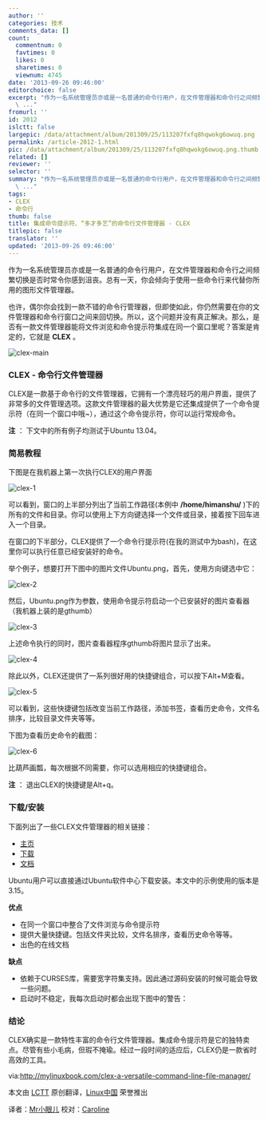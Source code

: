 ```yaml
---
author: ''
categories: 技术
comments_data: []
count:
  commentnum: 0
  favtimes: 0
  likes: 0
  sharetimes: 0
  viewnum: 4745
date: '2013-09-26 09:46:00'
editorchoice: false
excerpt: "作为一名系统管理员亦或是一名普通的命令行用户，在文件管理器和命令行之间频繁切换是否时常令你感到沮丧。总有一天，你会倾向于使用一些命令行来代替你所用的图形文件管理器。\r\n也许，偶尔你会找到一款不错的命令行
  \ ..."
fromurl: ''
id: 2012
islctt: false
largepic: /data/attachment/album/201309/25/113207fxfq8hqwokg6owuq.png
permalink: /article-2012-1.html
pic: /data/attachment/album/201309/25/113207fxfq8hqwokg6owuq.png.thumb.jpg
related: []
reviewer: ''
selector: ''
summary: "作为一名系统管理员亦或是一名普通的命令行用户，在文件管理器和命令行之间频繁切换是否时常令你感到沮丧。总有一天，你会倾向于使用一些命令行来代替你所用的图形文件管理器。\r\n也许，偶尔你会找到一款不错的命令行
  \ ..."
tags:
- CLEX
- 命令行
thumb: false
title: 集成命令提示符、“多才多艺”的命令行文件管理器 - CLEX
titlepic: false
translator: ''
updated: '2013-09-26 09:46:00'
---
```


作为一名系统管理员亦或是一名普通的命令行用户，在文件管理器和命令行之间频繁切换是否时常令你感到沮丧。总有一天，你会倾向于使用一些命令行来代替你所用的图形文件管理器。


也许，偶尔你会找到一款不错的命令行管理器，但即使如此，你仍然需要在你的文件管理器和命令行窗口之间来回切换。所以，这个问题并没有真正解决。那么，是否有一款文件管理器能将文件浏览和命令提示符集成在同一个窗口里呢？答案是肯定的，它就是 **CLEX** 。


![clex-main](/data/attachment/album/201309/25/113207fxfq8hqwokg6owuq.png)


### **CLEX - 命令行文件管理器**


CLEX是一款基于命令行的文件管理器，它拥有一个漂亮轻巧的用户界面，提供了非常多的文件管理选项。这款文件管理器的最大优势是它还集成提供了一个命令提示符（在同一个窗口中哦~），通过这个命令提示符，你可以运行常规命令。


**注** ： 下文中的所有例子均测试于Ubuntu 13.04。


### **简易教程**


下图是在我机器上第一次执行CLEX的用户界面


![clex-1](/data/attachment/album/201309/25/113209n2mntnj2i0yagl96.png) 


可以看到，窗口的上半部分列出了当前工作路径(本例中 **/home/himanshu/** )下的所有的文件和目录。你可以使用上下方向键选择一个文件或目录，接着按下回车进入一个目录。


在窗口的下半部分，CLEX提供了一个命令行提示符(在我的测试中为bash)，在这里你可以执行任意已经安装好的命令。


举个例子，想要打开下图中的图片文件Ubuntu.png，首先，使用方向键选中它：


![clex-2](/data/attachment/album/201309/25/1132103a1mal9cb3vfvff0.png)


然后，Ubuntu.png作为参数，使用命令提示符启动一个已安装好的图片查看器（我机器上装的是gthumb）


![clex-3](/data/attachment/album/201309/25/113212q2rtzner373b3l02.png)


上述命令执行的同时，图片查看器程序gthumb将图片显示了出来。


![clex-4](/data/attachment/album/201309/25/113214ncst0j00k0vct4k2.png)


除此以外，CLEX还提供了一系列很好用的快捷键组合，可以按下Alt+M查看。


![clex-5](/data/attachment/album/201309/25/1132153g63avns7gnnkh1t.png) 


可以看到，这些快捷键包括改变当前工作路径，添加书签，查看历史命令，文件名排序，比较目录文件夹等等。


下图为查看历史命令的截图：


 ![clex-6](/data/attachment/album/201309/25/113217o463pa4a6e3nggze.png)


比葫芦画瓢，每次根据不同需要，你可以选用相应的快捷键组合。


**注** ： 退出CLEX的快捷键是Alt+q。


### **下载/安装**


下面列出了一些CLEX文件管理器的相关链接：


* [主页](http://www.clex.sk/about.html)
* [下载](http://www.clex.sk/download/)
* [文档](http://www.clex.sk/help/file_intro.html)


Ubuntu用户可以直接通过Ubuntu软件中心下载安装。本文中的示例使用的版本是3.15。


**优点**


* 在同一个窗口中整合了文件浏览与命令提示符
* 提供大量快捷键。包括文件夹比较，文件名排序，查看历史命令等等。
* 出色的在线文档


**缺点**


* 依赖于CURSES库，需要宽字符集支持。因此通过源码安装的时候可能会导致一些问题。
* 启动时不稳定，我每次启动时都会出现下图中的警告：


 


### **结论**


CLEX确实是一款特性丰富的命令行文件管理器。集成命令提示符是它的独特卖点。尽管有些小毛病，但瑕不掩瑜。经过一段时间的适应后，CLEX仍是一款省时高效的工具。


 


via:<http://mylinuxbook.com/clex-a-versatile-command-line-file-manager/>


本文由 [LCTT](https://github.com/LCTT/TranslateProject) 原创翻译，[Linux中国](http://linux.cn/portal.php) 荣誉推出


译者：[Mr小眼儿](http://linux.cn/space/14801) 校对：[Caroline](http://linux.cn/space/14763)
